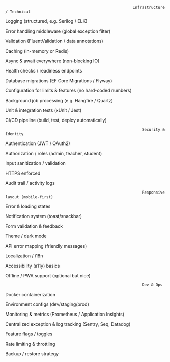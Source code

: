 ﻿															Infrastructure / Technical

 Logging (structured, e.g. Serilog / ELK)

 Error handling middleware (global exception filter)

 Validation (FluentValidation / data annotations)

 Caching (in-memory or Redis)

 Async & await everywhere (non-blocking IO)

 Health checks / readiness endpoints

 Database migrations (EF Core Migrations / Flyway)

 Configuration for limits & features (no hard-coded numbers)

 Background job processing (e.g. Hangfire / Quartz)

 Unit & integration tests (xUnit / Jest)

 CI/CD pipeline (build, test, deploy automatically)

																Security & Identity

 Authentication (JWT / OAuth2)

 Authorization / roles (admin, teacher, student)

 Input sanitization / validation

 HTTPS enforced

 Audit trail / activity logs

																Responsive layout (mobile-first)

 Error & loading states

 Notification system (toast/snackbar)

 Form validation & feedback

 Theme / dark mode

 API error mapping (friendly messages)

 Localization / i18n

 Accessibility (a11y) basics

 Offline / PWA support (optional but nice)
													
																Dev & Ops

 Docker containerization

 Environment configs (dev/staging/prod)

 Monitoring & metrics (Prometheus / Application Insights)

 Centralized exception & log tracking (Sentry, Seq, Datadog)

 Feature flags / toggles

 Rate limiting & throttling

 Backup / restore strategy